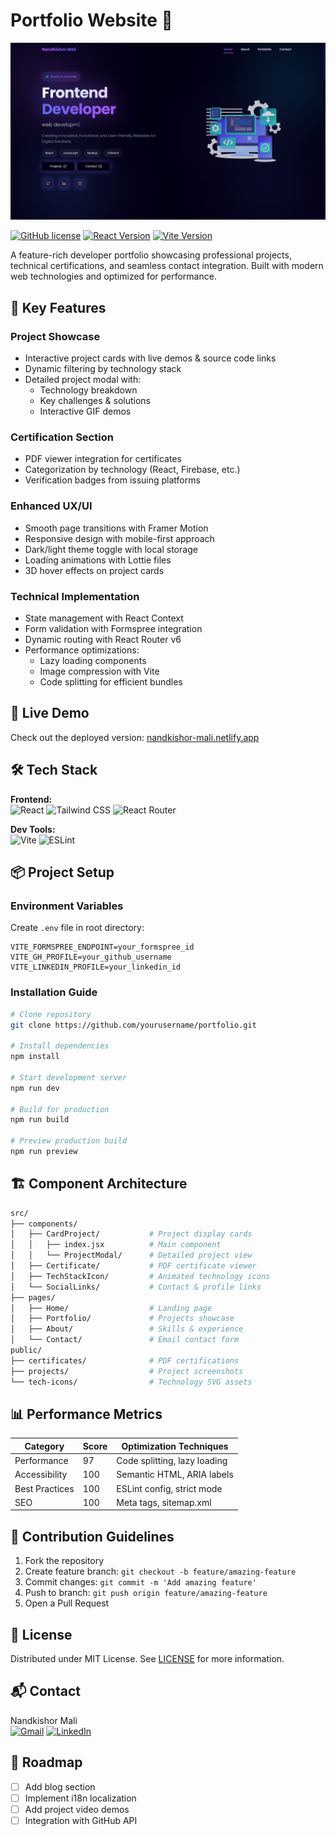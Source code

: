 # Portfolio Website 🌟

![Portfolio Preview](home.png)

[![GitHub license](https://img.shields.io/badge/license-MIT-blue.svg)](https://github.com/yourusername/portfolio/blob/main/LICENSE)
[![React Version](https://img.shields.io/badge/react-^18.2.0-blue)](https://reactjs.org/)
[![Vite Version](https://img.shields.io/badge/vite-^4.4.5-orange)](https://vitejs.dev/)

A feature-rich developer portfolio showcasing professional projects, technical certifications, and seamless contact integration. Built with modern web technologies and optimized for performance.

## 🌟 Key Features

### Project Showcase
- Interactive project cards with live demos & source code links
- Dynamic filtering by technology stack
- Detailed project modal with:
  - Technology breakdown
  - Key challenges & solutions
  - Interactive GIF demos

### Certification Section
- PDF viewer integration for certificates
- Categorization by technology (React, Firebase, etc.)
- Verification badges from issuing platforms

### Enhanced UX/UI
- Smooth page transitions with Framer Motion
- Responsive design with mobile-first approach
- Dark/light theme toggle with local storage
- Loading animations with Lottie files
- 3D hover effects on project cards

### Technical Implementation
- State management with React Context
- Form validation with Formspree integration
- Dynamic routing with React Router v6
- Performance optimizations:
  - Lazy loading components
  - Image compression with Vite
  - Code splitting for efficient bundles

## 🚀 Live Demo

Check out the deployed version: [nandkishor-mali.netlify.app](https://nandkishor-mali.netlify.app)

## 🛠 Tech Stack

**Frontend:**  
![React](https://img.shields.io/badge/React-20232A?style=for-the-badge&logo=react&logoColor=61DAFB)
![Tailwind CSS](https://img.shields.io/badge/Tailwind_CSS-38B2AC?style=for-the-badge&logo=tailwind-css&logoColor=white)
![React Router](https://img.shields.io/badge/React_Router-CA4245?style=for-the-badge&logo=react-router&logoColor=white)

**Dev Tools:**  
![Vite](https://img.shields.io/badge/Vite-B73BFE?style=for-the-badge&logo=vite&logoColor=FFD62E)
![ESLint](https://img.shields.io/badge/ESLint-4B3263?style=for-the-badge&logo=eslint&logoColor=white)

## 📦 Project Setup

### Environment Variables
Create `.env` file in root directory:
```env
VITE_FORMSPREE_ENDPOINT=your_formspree_id
VITE_GH_PROFILE=your_github_username
VITE_LINKEDIN_PROFILE=your_linkedin_id
```

### Installation Guide
```bash
# Clone repository
git clone https://github.com/yourusername/portfolio.git

# Install dependencies
npm install

# Start development server
npm run dev

# Build for production
npm run build

# Preview production build
npm run preview
```

## 🏗 Component Architecture

```bash
src/
├── components/
│   ├── CardProject/           # Project display cards
│   │   ├── index.jsx          # Main component
│   │   └── ProjectModal/      # Detailed project view
│   ├── Certificate/           # PDF certificate viewer
│   ├── TechStackIcon/         # Animated technology icons
│   └── SocialLinks/           # Contact & profile links
├── pages/
│   ├── Home/                  # Landing page
│   ├── Portfolio/             # Projects showcase
│   ├── About/                 # Skills & experience
│   └── Contact/               # Email contact form
public/
├── certificates/              # PDF certifications
├── projects/                  # Project screenshots
└── tech-icons/                # Technology SVG assets
```

## 📊 Performance Metrics

| Category       | Score | Optimization Techniques |
|----------------|-------|-------------------------|
| Performance    | 97    | Code splitting, lazy loading |
| Accessibility  | 100   | Semantic HTML, ARIA labels |
| Best Practices | 100   | ESLint config, strict mode |
| SEO            | 100   | Meta tags, sitemap.xml |

## 🤝 Contribution Guidelines

1. Fork the repository
2. Create feature branch: `git checkout -b feature/amazing-feature`
3. Commit changes: `git commit -m 'Add amazing feature'`
4. Push to branch: `git push origin feature/amazing-feature`
5. Open a Pull Request

## 📜 License

Distributed under MIT License. See [LICENSE](LICENSE) for more information.

## 📬 Contact

Nandkishor Mali  
[![Gmail](https://img.shields.io/badge/Gmail-D14836?style=for-the-badge&logo=gmail&logoColor=white)](malinandkishor445@gmail.com)
[![LinkedIn](https://img.shields.io/badge/LinkedIn-0077B5?style=for-the-badge&logo=linkedin&logoColor=white)](https://www.linkedin.com/in/nandkishor-mali-17b967326/)

## 🌱 Roadmap

- [ ] Add blog section
- [ ] Implement i18n localization
- [ ] Add project video demos
- [ ] Integration with GitHub API

